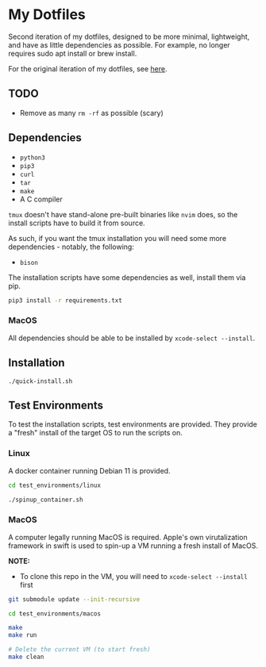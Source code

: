 # My Dotfiles

Second iteration of my dotfiles, designed to be more minimal, lightweight, and have
as little dependencies as possible. For example, no longer requires sudo apt install
or brew install.

For the original iteration of my dotfiles, see [here](https://github.com/RyanJMah/dotfiles).

## TODO

* Remove as many `rm -rf` as possible (scary)

## Dependencies

* `python3`
* `pip3`
* `curl`
* `tar`
* `make`
* A C compiler

`tmux` doesn't have stand-alone pre-built binaries like `nvim` does, so the install scripts
have to build it from source.

As such, if you want the tmux installation you will need some more dependencies - notably,
the following:

* `bison`


The installation scripts have some dependencies as well, install them via pip.

```bash
pip3 install -r requirements.txt
```

### MacOS

All dependencies should be able to be installed by `xcode-select --install`.

## Installation

```shell
./quick-install.sh
```

## Test Environments

To test the installation scripts, test environments are provided. They
provide a "fresh" install of the target OS to run the scripts on.

### Linux

A docker container running Debian 11 is provided.

```bash
cd test_environments/linux

./spinup_container.sh
```

### MacOS

A computer legally running MacOS is required. Apple's own virutalization
framework in swift is used to spin-up a VM running a fresh install of MacOS.

**NOTE:**
* To clone this repo in the VM, you will need to `xcode-select --install` first

```bash
git submodule update --init-recursive

cd test_environments/macos

make
make run

# Delete the current VM (to start fresh)
make clean
```

